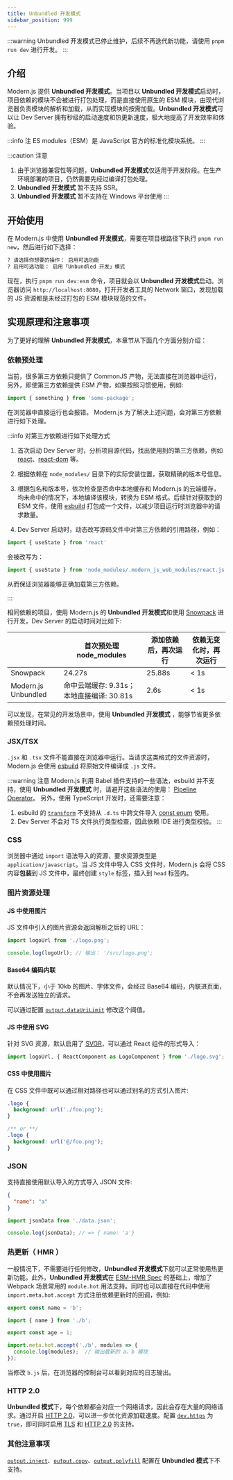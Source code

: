 ```yaml
---
title: Unbundled 开发模式
sidebar_position: 999
---
```


:::warning
Unbundled 开发模式已停止维护，后续不再迭代新功能，请使用 `pnpm run dev` 进行开发。
:::

## 介绍

Modern.js 提供 **Unbundled 开发模式**。当项目以 **Unbundled 开发模式**启动时，项目依赖的模块不会被进行打包处理，而是直接使用原生的 ESM 模块，由现代浏览器负责模块的解析和加载，从而实现模块的按需加载。**Unbundled 开发模式**可以让 Dev Server 拥有秒级的启动速度和热更新速度，极大地提高了开发效率和体验。

:::info 注
ES modules（ESM）是 JavaScript 官方的标准化模块系统。
:::

:::caution 注意
1. 由于浏览器兼容性等问题，**Unbundled 开发模式**仅适用于开发阶段。在生产环境部署的项目，仍然需要先经过编译打包处理。
2. **Unbundled 开发模式** 暂不支持 SSR。
3. **Unbundled 开发模式** 暂不支持在 Windows 平台使用
:::

## 开始使用

在 Modern.js 中使用 **Unbundled 开发模式**，需要在项目根路径下执行 `pnpm run new`，然后进行如下选择：

```bash
? 请选择你想要的操作： 启用可选功能
? 启用可选功能： 启用「Unbundled 开发」模式
```

现在，执行 `pnpm run dev:esm` 命令，项目就会以 **Unbundled 开发模式**启动。浏览器访问 `http://localhost:8080`，打开开发者工具的 Network 窗口，发现加载的 JS 资源都是未经过打包的 ESM 模块规范的文件。

## 实现原理和注意事项

为了更好的理解 **Unbundled 开发模式**，本章节从下面几个方面分别介绍：

### 依赖预处理

当前，很多第三方依赖只提供了 CommonJS 产物，无法直接在浏览器中运行，另外，即使第三方依赖提供 ESM 产物，如果按照习惯使用，例如:

```js
import { something } from 'some-package';
```

在浏览器中直接运行也会报错。 Modern.js 为了解决上述问题，会对第三方依赖进行如下处理。

:::info 对第三方依赖进行如下处理方式
1. 首次启动 Dev Server 时，分析项目源代码，找出使用到的第三方依赖，例如 [react](https://www.npmjs.com/package/react)、[react-dom](https://www.npmjs.com/package/react-dom) 等。


2. 根据依赖在 `node_modules/` 目录下的实际安装位置，获取精确的版本号信息。


3. 根据包名和版本号，依次检查是否命中本地缓存和 Modern.js 的云端缓存，均未命中的情况下，本地编译该模块，转换为 ESM 格式。后续针对获取到的 ESM 文件，使用 [esbuild](https://esbuild.github.io/) 打包成一个文件，以减少项目运行时浏览器中的请求数量。


4. Dev Server 启动时，动态改写源码文件中对第三方依赖的引用路径，例如：

  ```js
  import { useState } from 'react'
  ```

  会被改写为：

  ```js
  import { useState } from 'node_modules/.modern_js_web_modules/react.js'
  ```

  从而保证浏览器能够正确加载第三方依赖。

:::

相同依赖的项目，使用 Modern.js 的 **Unbundled 开发模式**和使用 [Snowpack](https://www.snowpack.dev/) 进行开发，Dev Server 的启动时间对比如下:

|                  | 首次预处理 node_modules                  | 添加依赖后，再次运行       | 依赖无变化时，再次运行 |
| ---------------- | ---------------------------------------- | ----------------------- | -------------------- |
| Snowpack         | 24.27s                                   | 25.88s                  | < 1s                 |
| Modern.js Unbundled | 命中云端缓存: 9.31s；本地直接编译: 30.81s | 2.6s                    | < 1s                 |

可以发现，在常见的开发场景中，使用 **Unbundled 开发模式** ，能够节省更多依赖预处理时间。


### JSX/TSX

`.jsx` 和 `.tsx` 文件不能直接在浏览器中运行。当请求这类格式的文件资源时，Modern.js 会使用 [esbuild](https://esbuild.github.io/) 将原始文件编译成 `.js` 文件。

:::warning 注意
Modern.js 利用 Babel 插件支持的一些语法，esbuild 并不支持，使用 **Unbundled 开发模式** 时，请避开这些语法的使用：
 [Pipeline Operator](https://github.com/tc39/proposal-pipeline-operator)。
另外，使用 TypeScript 开发时，还需要注意：

1. esbuild 的 [`transform`](https://esbuild.github.io/api/#transform-api) 不支持从 `.d.ts` 中跨文件导入 [const enum](https://www.typescriptlang.org/docs/handbook/enums.html#const-enums) 使用。
2. Dev Server 不会对 TS 文件执行类型检查，因此依赖 IDE 进行类型校验。
:::

### CSS

浏览器中通过 `import` 语法导入的资源，要求资源类型是 `application/javascript`。当 JS 文件中导入 CSS 文件时，Modern.js 会将 CSS 内容**包装**到 JS 文件中，最终创建 `style` 标签，插入到 `head` 标签内。

### 图片资源处理

#### JS 中使用图片

JS 文件中引入的图片资源会返回解析之后的 URL：

```js title=src/App.jsx
import logoUrl from './logo.png';

console.log(logoUrl); // 输出： '/src/logo.png';
```

#### Base64 编码内联

默认情况下，小于 10kb 的图片、字体文件，会经过 Base64 编码，内联进页面，不会再发送独立的请求。

可以通过配置 [`output.dataUriLimit`](/docs/apis/app/config/output/data-uri-limit) 修改这个阈值。

#### JS 中使用 SVG

针对 SVG 资源，默认启用了 [SVGR](https://react-svgr.com/)，可以通过 React 组件的形式导入：

```js title=App.jsx
import logoUrl, { ReactComponent as LogoComponent } from './logo.svg';
```

#### CSS 中使用图片

在 CSS 文件中既可以通过相对路径也可以通过别名的方式引入图片:

```css
.logo {
  background: url('./foo.png');
}

/** or **/
.logo {
  background: url('@/foo.png');
}
```

### JSON

支持直接使用默认导入的方式导入 JSON 文件:

```json title=data.json
{
  "name": "a"
}
```

``` javascript title=App.jsx
import jsonData from './data.json';

console.log(jsonData); // => { name: 'a'}
```

### 热更新（ HMR ）

一般情况下，不需要进行任何修改，**Unbundled 开发模式**下就可以正常使用热更新功能。此外，**Unbundled 开发模式**在 [ESM-HMR Spec](https://github.com/snowpackjs/esm-hmr) 的基础上，增加了 Webpack 场景常用的 `module.hot` 用法支持。同时也可以直接在代码中使用 `import.meta.hot.accept` 方式注册依赖更新时的回调，例如:

```js title=b.js
export const name = 'b';
```

```js title=a.js
import { name } from './b';

export const age = 1;

import.meta.hot.accept('./b', modules => {
  console.log(modules);  // 输出最新的 a、b 模块
});
```

当修改 `b.js` 后，在浏览器的控制台可以看到对应的日志输出。

### HTTP 2.0

 **Unbundled 模式**下，每个依赖都会对应一个网络请求，因此会存在大量的网络请求。通过开启 [HTTP 2.0](https://zh.wikipedia.org/wiki/HTTP/2)，可以进一步优化资源加载速度。配置 [`dev.https`](/docs/apis/app/config/dev/https) 为 `true`，即可同时启用 [TLS](https://en.wikipedia.org/wiki/Transport_Layer_Security) 和 [HTTP 2.0](https://zh.wikipedia.org/wiki/HTTP/2) 的支持。

### 其他注意事项

[`output.inject`](/docs/apis/app/config/output/inject)、[`output.copy`](/docs/apis/app/config/output/copy)、[`output.polyfill`](/docs/apis/app/config/output/polyfill) 配置在 **Unbundled 模式**下不支持。
